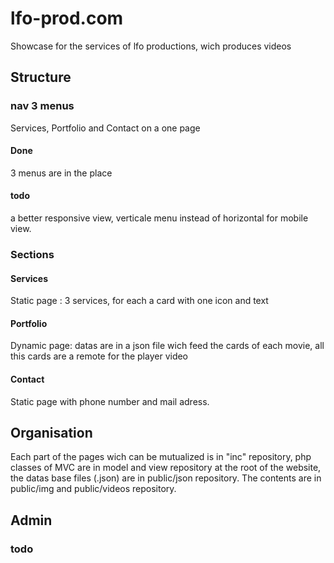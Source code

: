 # lfo-prod.com
Showcase for the services of lfo productions, wich produces videos
## Structure
### nav 3 menus
Services, Portfolio and Contact on a one page
#### Done
3 menus are in the place
#### todo
a better responsive view, verticale menu instead of horizontal for mobile view.
### Sections
#### Services
Static page : 3 services, for each a card with one  icon and text
#### Portfolio
Dynamic page: datas are in a json file wich feed the cards of each movie, all this cards are a remote for the player video  
#### Contact
Static page with phone number and mail adress.
## Organisation
Each part of the pages wich can be mutualized is in "inc" repository, php classes of MVC are in model and view repository at the root of the website, the datas base files (.json) are in public/json repository. The contents are in public/img and public/videos repository.
## Admin
### todo



